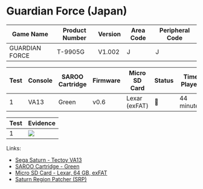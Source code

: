 # Guardian Force (Japan)

| Game Name      | Product Number | Version | Area Code | Peripheral Code |
| -------------- | -------------- | ------- | --------- | --------------- |
| GUARDIAN FORCE | T-9905G        | V1.002  | J         | J               |

| Test | Console | SAROO Cartridge | Firmware | Micro SD Card | Status | Time Played |
| ---- | ------- | --------------- | -------- | ------------- | ------ | ----------- |
| 1    | VA13    | Green           | v0.6     | Lexar (exFAT) | :100:  | 44 minutes  |

| Test | Evidence                                                                                         |
| ---- | ------------------------------------------------------------------------------------------------ |
| 1    | [![](https://img.youtube.com/vi/UOQoN-y-XaM/0.jpg)](https://www.youtube.com/watch?v=UOQoN-y-XaM) |

Links:

- [Sega Saturn - Tectoy VA13](../../../../Info/Consoles/VA13/README.md)
- [SAROO Cartridge - Green](../../../../Info/Cartridges/RetroGameParadiseStore/1.32F/README.md)
- [Micro SD Card - Lexar, 64 GB, exFAT](../../../../Info/SdCards/Lexar/64GB/exfat/README.md)
- [Saturn Region Patcher (SRP)](https://segaxtreme.net/resources/saturn-region-patcher.81/download)
